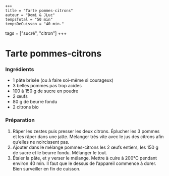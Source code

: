     +++
    title = "Tarte pommes-citrons"
    auteur = "Domi & JLuc"
    tempsTotal = "50 min"
    tempsDeCuisson = "40 min."
   tags = ["sucré", "citron"] 
    +++



# Tarte pommes-citrons
### Ingrédients
- 1 pâte brisée (ou à faire soi-même si courageux)
- 3 belles pommes pas trop acides
- 100 à 150 g de sucre en poudre
- 2 œufs
- 80 g de beurre fondu
- 2 citrons bio

### Préparation
1. Râper les zestes puis presser les deux citrons.
Éplucher les 3 pommes et les râper dans une jatte. Mélanger très vite avec le jus des citrons afin qu’elles ne noircissent pas.
2. Ajouter dans le mélange pommes-citrons les 2 œufs entiers, les 150 g de sucre et le beurre fondu. Mélanger le tout.
3. Étaler la pâte, et y verser le mélange.
Mettre à cuire à 200°C pendant environ 40 min. Il faut que le dessus de l’appareil commence à dorer. Bien surveiller en fin de cuisson.